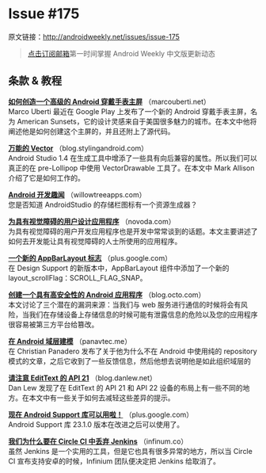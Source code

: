 # Issue #175

>
原文链接：<http://androidweekly.net/issues/issue-175>

> [点击订阅邮箱](http://tinyletter.com/androidweeklycn)第一时间掌握 Android Weekly 中文版更新动态

## 条款 & 教程

**[如何创造一个高级的 Android 穿戴手表主屏](http://marcouberti.net/2015/10/11/how-to-create-a-stunning-android-wear-watch-face-like-american-sunsets-watch-face/)**
（marcouberti.net）  
Marco Uberti 最近在 Google Play 上发布了一个新的 Android 穿戴手表主屏，名为 American Sunsets，它的设计灵感来自于美国很多魅力的城市。在本文中他将阐述他是如何创建这个主屏的，并且还附上了源代码。

**[万能的 Vector](https://blog.stylingandroid.com/vectors-for-all-almost/)**
（blog.stylingandroid.com）  
Android Studio 1.4 在生成工具中增添了一些具有向后兼容的属性。所以我们可以真正的在 pre-Lollipop 中使用 VectorDrawable 工具了。在本文中 Mark Allison 介绍了它是如何工作的。

**[Android 开发趣闻](http://willowtreeapps.com/blog/android-development-tidbits-no-1/)**
（willowtreeapps.com）  
您是否知道 AndroidStudio 的存储栏图标有一个资源生成器？

**[为具有视觉障碍的用户设计应用程序](http://novoda.com/blog/designing-android-apps-with-vision-impaired-users-in-mind/)**
（novoda.com）  
为具有视觉障碍的用户开发应用程序也是开发中常常谈到的话题。本文主要讲述了如何去开发能让具有视觉障碍的人士所使用的应用程序。

**[一个新的 AppBarLayout 标志](https://plus.google.com/+SaulMolineroMalvido/posts/gwyBQLmtXke)**
（plus.google.com）  
在 Design Support 的新版本中，AppBarLayout 组件中添加了一个新的 layout_scrollFlag：SCROLL_FLAG_SNAP。

**[创建一个具有高安全性的 Android 应用程序](http://blog.octo.com/en/develop-secured-android-application/)**
（blog.octo.com）  
本文讨论了三个潜在的漏洞来源：当我们与 web 服务进行通信的时候将会有风险，当我们在存储设备上存储信息的时候可能有泄露信息的危险以及您的应用程序很容易被第三方平台给篡改。

**[在 Android 域层建模](http://panavtec.me/modeling-my-android-domain-layer/)**
（panavtec.me）  
在 Christian Panadero 发布了关于他为什么不在 Android 中使用纯的 repository 模式的文章，之后它收到了一些反馈信息，然后他想去说明他是如此组织域层的

**[请注意 EditText 的 API 21](http://blog.danlew.net/2015/10/12/beware-edittext-on-api-21/)**
（blog.danlew.net）  
Dan Lew 发现了在 EditText 的 API 21 和 API 22 设备的布局上有一些不同的地方。在本文中有一些关于如何去减轻这些差异的提示。

**[现在 Android Support 库可以用啦！](https://plus.google.com/+AndroidDevelopers/posts/RZutBRWN6sH)**
（plus.google.com）  
Android Support 库 23.1.0 版本在改进之后可以使用了。

**[我们为什么要在 Circle CI 中丢弃 Jenkins](https://infinum.co/the-capsized-eight/articles/continuous-integration-on-android-why-we-ditched-jenkins-for-circle-ci?utm_content=buffer406d5&utm_medium=social&utm_source=plus.google.com&utm_campaign=buffer)**
（infinum.co）  
虽然 Jenkins 是一个实用的工具，但是它也具有很多异常的地方，所以当 Circle CI 宣布支持安卓的时候，Infinium 团队便决定把 Jenkins 给取消了。
